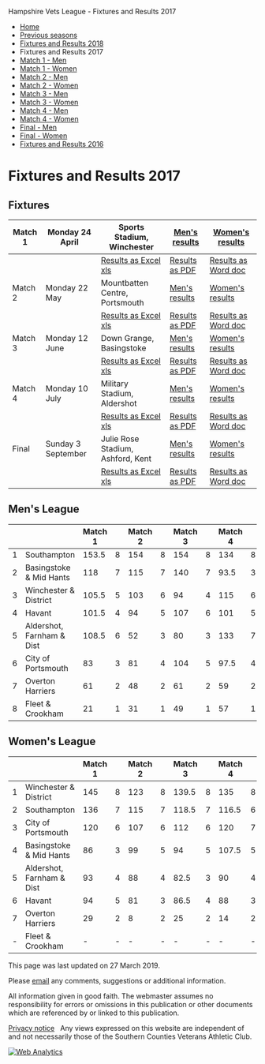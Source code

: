 


Hampshire Vets League \- Fixtures and Results 2017








* [Home](../index.html)
* [Previous seasons](../previous.html)
* [Fixtures and Results 2018](../2018/fixtures2018.html)
* Fixtures and Results 2017
* [Match 1 \- Men](match1men2017.html)
* [Match 1 \- Women](match1women2017.html)
* [Match 2 \- Men](match2men2017.html)
* [Match 2 \- Women](match2women2017.html)
* [Match 3 \- Men](match3men2017.html)
* [Match 3 \- Women](match3women2017.html)
* [Match 4 \- Men](match4men2017.html)
* [Match 4 \- Women](match4women2017.html)
* [Final \- Men](finalmen2017.html)
* [Final \- Women](finalwomen2017.html)
* [Fixtures and Results 2016](../2016/fixtures2016.html)







Fixtures and Results 2017
=========================


Fixtures
--------




| Match 1 | Monday 24 April | Sports Stadium, Winchester | [Men's results](match1men2017.html) | [Women's results](match1women2017.html) |
| --- | --- | --- | --- | --- |
|  |  | [Results as Excel xls](SCVETS17%20Match%201%20Results.xls) | [Results as PDF](SCVETS17%20Match%201%20Results.pdf) | [Results as Word doc](SCVETS17%20Match%201%20Results.doc) |
| Match 2 | Monday 22 May | Mountbatten Centre, Portsmouth | [Men's results](match2men2017.html) | [Women's results](match2women2017.html) |
|  |  | [Results as Excel xls](SCVETS17%20Match%202%20Results.xls) | [Results as PDF](SCVETS17%20Match%202%20Results.pdf) | [Results as Word doc](SCVETS17%20Match%202%20Results.doc) |
| Match 3 | Monday 12 June | Down Grange, Basingstoke | [Men's results](match3men2017.html) | [Women's results](match3women2017.html) |
|  |  | [Results as Excel xls](SCVETS17%20Match%203%20Results.xls) | [Results as PDF](SCVETS17%20Match%203%20Results.pdf) | [Results as Word doc](SCVETS17%20Match%203%20Results.doc) |
| Match 4 | Monday 10 July | Military Stadium, Aldershot | [Men's results](match4men2017.html) | [Women's results](match4women2017.html) |
|  |  | [Results as Excel xls](SCVETS17%20Match%204%20Results.xls) | [Results as PDF](SCVETS17%20Match%204%20Results.pdf) | [Results as Word doc](SCVETS17%20Match%204%20Results.doc) |
| Final | Sunday 3 September | Julie Rose Stadium, Ashford, Kent | [Men's results](finalmen2017.html) | [Women's results](finalwomen2017.html) |
|  |  | [Results as Excel xls](SCVETS17%20Final%20Results.xls) | [Results as PDF](SCVETS17%20Final%20Results.pdf) | [Results as Word doc](SCVETS17%20Final%20Results.doc) |


Men's League
------------




|  |  | Match 1 | | Match 2 | | Match 3 | | Match 4 | | Total | |
| --- | --- | --- | --- | --- | --- | --- | --- | --- | --- | --- | --- |
| 1 | Southampton | 153\.5 | 8 | 154 | 8 | 154 | 8 | 134 | 8 | 32 | 595\.5 |
| 2 | Basingstoke \& Mid Hants | 118 | 7 | 115 | 7 | 140 | 7 | 93\.5 | 3 | 24 | 466\.5 |
| 3 | Winchester \& District | 105\.5 | 5 | 103 | 6 | 94 | 4 | 115 | 6 | 21 | 415\.5 |
| 4 | Havant | 101\.5 | 4 | 94 | 5 | 107 | 6 | 101 | 5 | 20 | 403\.5 |
| 5 | Aldershot, Farnham \& Dist | 108\.5 | 6 | 52 | 3 | 80 | 3 | 133 | 7 | 19 | 373\.5 |
| 6 | City of Portsmouth | 83 | 3 | 81 | 4 | 104 | 5 | 97\.5 | 4 | 16 | 364\.5 |
| 7 | Overton Harriers | 61 | 2 | 48 | 2 | 61 | 2 | 59 | 2 | 8 | 229 |
| 8 | Fleet \& Crookham | 21 | 1 | 31 | 1 | 49 | 1 | 57 | 1 | 4 | 158 |


Women's League
--------------




|  |  | Match 1 | | Match 2 | | Match 3 | | Match 4 | | Total | |
| --- | --- | --- | --- | --- | --- | --- | --- | --- | --- | --- | --- |
| 1 | Winchester \& District | 145 | 8 | 123 | 8 | 139\.5 | 8 | 135 | 8 | 32 | 542 |
| 2 | Southampton | 136 | 7 | 115 | 7 | 118\.5 | 7 | 116\.5 | 6 | 27 | 486 |
| 3 | City of Portsmouth | 120 | 6 | 107 | 6 | 112 | 6 | 120 | 7 | 25 | 459 |
| 4 | Basingstoke \& Mid Hants | 86 | 3 | 99 | 5 | 94 | 5 | 107\.5 | 5 | 18 | 386\.5 |
| 5 | Aldershot, Farnham \& Dist | 93 | 4 | 88 | 4 | 82\.5 | 3 | 90 | 4 | 15 | 353\.5 |
| 6 | Havant | 94 | 5 | 81 | 3 | 86\.5 | 4 | 88 | 3 | 15 | 348\.5 |
| 7 | Overton Harriers | 29 | 2 | 8 | 2 | 25 | 2 | 14 | 2 | 8 | 76 |
| \- | Fleet \& Crookham | \- | \- | \- | \- | \- | \- | \- | \- | \- | \- |






This page was last updated on 27 March 2019\.



Please [email](/hands/antispam.html) any comments, suggestions or additional information.


All information given in good faith. The webmaster assumes no
responsibility for errors or omissions in this publication or other
documents which are referenced by or linked to this publication.  

[Privacy notice](/Hampshire-Vets-League-Privacy-notice.pdf)   Any views expressed on this website are independent of and not
necessarily those of the Southern Counties Veterans Athletic Club.





[![Web
Analytics](//c.statcounter.com/7205105/0/0e2355ee/1/)](http://statcounter.com/ "Web Analytics")



